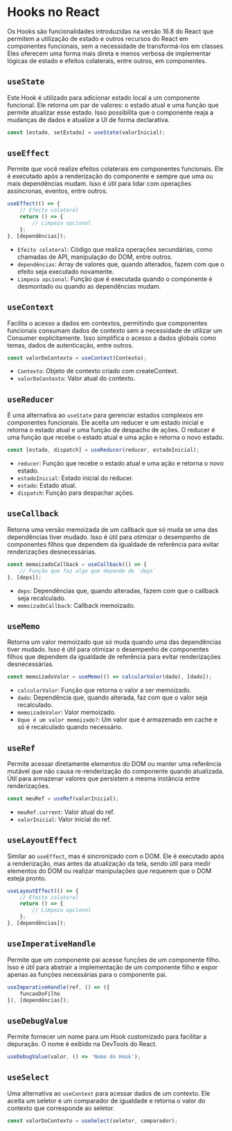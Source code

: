 # Hooks no React

Os Hooks são funcionalidades introduzidas na versão 16.8 do React que permitem a utilização de estado e outros recursos do React em componentes funcionais, sem a necessidade de transformá-los em classes. Eles oferecem uma forma mais direta e menos verbosa de implementar lógicas de estado e efeitos colaterais, entre outros, em componentes.

## `useState`

Este Hook é utilizado para adicionar estado local a um componente funcional. Ele retorna um par de valores: o estado atual e uma função que permite atualizar esse estado. Isso possibilita que o componente reaja a mudanças de dados e atualize a UI de forma declarativa.

```javascript
const [estado, setEstado] = useState(valorInicial);
```

## `useEffect`

Permite que você realize efeitos colaterais em componentes funcionais. Ele é executado após a renderização do componente e sempre que uma ou mais dependências mudam. Isso é útil para lidar com operações assíncronas, eventos, entre outros.

```javascript
useEffect(() => {
    // Efeito colateral
    return () => {
        // Limpeza opcional
    };
}, [dependências]);
```

- `Efeito colateral`: Código que realiza operações secundárias, como chamadas de API, manipulação do DOM, entre outros.
- `dependências`: Array de valores que, quando alterados, fazem com que o efeito seja executado novamente.
- `Limpeza opcional`: Função que é executada quando o componente é desmontado ou quando as dependências mudam.

## `useContext`

Facilita o acesso a dados em contextos, permitindo que componentes funcionais consumam dados de contexto sem a necessidade de utilizar um Consumer explicitamente. Isso simplifica o acesso a dados globais como temas, dados de autenticação, entre outros.

```jsx
const valorDoContexto = useContext(Contexto);
```

- `Contexto`: Objeto de contexto criado com createContext.
- `valorDoContexto`: Valor atual do contexto.

## `useReducer`

É uma alternativa ao `useState` para gerenciar estados complexos em componentes funcionais. Ele aceita um reducer e um estado inicial e retorna o estado atual e uma função de despacho de ações. O reducer é uma função que recebe o estado atual e uma ação e retorna o novo estado.

```jsx
const [estado, dispatch] = useReducer(reducer, estadoInicial);
```

- `reducer`: Função que recebe o estado atual e uma ação e retorna o novo estado.
- `estadoInicial`: Estado inicial do reducer.
- `estado`: Estado atual.
- `dispatch`: Função para despachar ações.

## `useCallback`

Retorna uma versão memoizada de um callback que só muda se uma das dependências tiver mudado. Isso é útil para otimizar o desempenho de componentes filhos que dependem da igualdade de referência para evitar renderizações desnecessárias.

```jsx
const memoizadoCallback = useCallback(() => {
    // Função que faz algo que depende de `deps`
}, [deps]);
```

- `deps`: Dependências que, quando alteradas, fazem com que o callback seja recalculado.
- `memoizadoCallback`: Callback memoizado.

## `useMemo`

Retorna um valor memoizado que só muda quando uma das dependências tiver mudado. Isso é útil para otimizar o desempenho de componentes filhos que dependem da igualdade de referência para evitar renderizações desnecessárias.

```jsx
const memoizadoValor = useMemo(() => calcularValor(dado), [dado]);
```

- `calcularValor`: Função que retorna o valor a ser memoizado.
- `dado`: Dependência que, quando alterada, faz com que o valor seja recalculado.
- `memoizadoValor`: Valor memoizado.
- `Oque é um valor memoizado?`: Um valor que é armazenado em cache e só é recalculado quando necessário.

## `useRef`

Permite acessar diretamente elementos do DOM ou manter uma referência mutável que não causa re-renderização do componente quando atualizada. Útil para armazenar valores que persistem a mesma instância entre renderizações.

```jsx
const meuRef = useRef(valorInicial);
```

- `meuRef.current`: Valor atual do ref.
- `valorInicial`: Valor inicial do ref.

## `useLayoutEffect`

Similar ao `useEffect`, mas é sincronizado com o DOM. Ele é executado após a renderização, mas antes da atualização da tela, sendo útil para medir elementos do DOM ou realizar manipulações que requerem que o DOM esteja pronto.

```jsx
useLayoutEffect(() => {
    // Efeito colateral
    return () => {
        // Limpeza opcional
    };
}, [dependências]);
```

## `useImperativeHandle`

Permite que um componente pai acesse funções de um componente filho. Isso é útil para abstrair a implementação de um componente filho e expor apenas as funções necessárias para o componente pai.

```jsx
useImperativeHandle(ref, () => ({
    funcaoDoFilho
}), [dependências]);
```

## `useDebugValue`

Permite fornecer um nome para um Hook customizado para facilitar a depuração. O nome é exibido na DevTools do React.

```jsx
useDebugValue(valor, () => 'Nome do Hook');
```

## `useSelect`

Uma alternativa ao `useContext` para acessar dados de um contexto. Ele aceita um seletor e um comparador de igualdade e retorna o valor do contexto que corresponde ao seletor.

```jsx
const valorDoContexto = useSelect(seletor, comparador);
```

